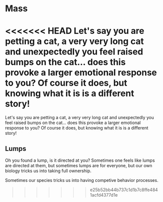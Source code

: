  # Mass

<<<<<<< HEAD
Let's say you are petting a cat, a very very long cat and unexpectedly you feel raised bumps on the cat... does this provoke a larger emotional response to you?  Of course it does, but knowing what it is is a different story!
=======
Let's say you are petting a cat, a very very long cat and unexpectedly you feel raised bumps on the cat... does this provoke a larger emotional response to you?  Of course it does, but knowing what it is is a different story!

## Lumps

Oh you found a lump, is it directed at you?  Sometimes one feels like lumps are directed at them, but sometimes lumps are for everyone, but our own biology tricks us into taking full ownership.

Sometimes our species tricks us into having competive behavior processes.
>>>>>>> e25b52bb44b737c1d1b7c8ffe4841acfd4377d1e
